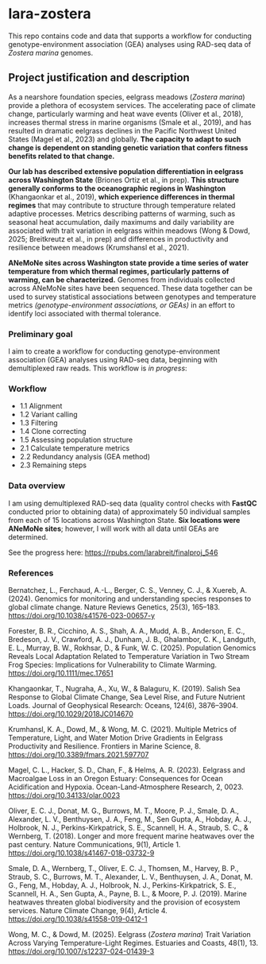 # lara-zostera

This repo contains code and data that supports a workflow for conducting genotype-environment association (GEA) analyses using RAD-seq data of *Zostera marina* genomes.

## Project justification and description

As a nearshore foundation species, eelgrass meadows (*Zostera marina*) provide a plethora of ecosystem services. The accelerating pace of climate change, particularly warming and heat wave events (Oliver et al., 2018), increases thermal stress in marine organisms (Smale et al., 2019), and has resulted in dramatic eelgrass declines in the Pacific Northwest United States (Magel et al., 2023) and globally. **The capacity to adapt to such change is dependent on standing genetic variation that confers fitness benefits related to that change.**

**Our lab has described extensive population differentiation in eelgrass across Washington State** (Briones Ortiz et al., in prep). **This structure generally conforms to the oceanographic regions in Washington** (Khangaonkar et al., 2019), **which experience differences in thermal regimes** that may contribute to structure through temperature related adaptive processes. Metrics describing patterns of warming, such as seasonal heat accumulation, daily maximums and daily variability are associated with trait variation in eelgrass within meadows (Wong & Dowd, 2025; Breitkreutz et al., in prep) and differences in productivity and resilience between meadows (Krumshansl et al., 2021).

**ANeMoNe sites across Washington state provide a time series of water temperature from which thermal regimes, particularly patterns of warming, can be characterized.** Genomes from individuals collected across ANeMoNe sites have been sequenced. These data together can be used to survey statistical associations between genotypes and temperature metrics *(genotype-environment associations, or GEAs)* in an effort to identify loci associated with thermal tolerance.

### Preliminary goal

l aim to create a workflow for conducting genotype-environment association (GEA) analyses using RAD-seq data, beginning with demultiplexed raw reads. This workflow is *in progress*:

### Workflow

- 1.1 Alignment
- 1.2 Variant calling
- 1.3 Filtering
- 1.4 Clone correcting
- 1.5 Assessing population structure
- 2.1 Calculate temperature metrics
- 2.2 Redundancy analysis (GEA method)
- 2.3 Remaining steps

### Data overview

I am using demultiplexed RAD-seq data (quality control checks with **FastQC** conducted prior to obtaining data) of approximately 50 individual samples from each of 15 locations across Washington State. **Six locations were ANeMoNe sites**; however, I will work with all data until GEAs are determined.

See the progress here: https://rpubs.com/larabreit/finalproj_546

### References

Bernatchez, L., Ferchaud, A.-L., Berger, C. S., Venney, C. J., & Xuereb, A. (2024). Genomics for monitoring and understanding species responses to global climate change. Nature Reviews Genetics, 25(3), 165–183. https://doi.org/10.1038/s41576-023-00657-y

Forester, B. R., Cicchino, A. S., Shah, A. A., Mudd, A. B., Anderson, E. C., Bredeson, J. V., Crawford, A. J., Dunham, J. B., Ghalambor, C. K., Landguth, E. L., Murray, B. W., Rokhsar, D., & Funk, W. C. (2025). Population Genomics Reveals Local Adaptation Related to Temperature Variation in Two Stream Frog Species: Implications for Vulnerability to Climate Warming. https://doi.org/10.1111/mec.17651

Khangaonkar, T., Nugraha, A., Xu, W., & Balaguru, K. (2019). Salish Sea Response to Global Climate Change, Sea Level Rise, and Future Nutrient Loads. Journal of Geophysical Research: Oceans, 124(6), 3876–3904. https://doi.org/10.1029/2018JC014670

Krumhansl, K. A., Dowd, M., & Wong, M. C. (2021). Multiple Metrics of Temperature, Light, and Water Motion Drive Gradients in Eelgrass Productivity and Resilience. Frontiers in Marine Science, 8. https://doi.org/10.3389/fmars.2021.597707

Magel, C. L., Hacker, S. D., Chan, F., & Helms, A. R. (2023). Eelgrass and Macroalgae Loss in an Oregon Estuary: Consequences for Ocean Acidification and Hypoxia. Ocean-Land-Atmosphere Research, 2, 0023. https://doi.org/10.34133/olar.0023

Oliver, E. C. J., Donat, M. G., Burrows, M. T., Moore, P. J., Smale, D. A., Alexander, L. V., Benthuysen, J. A., Feng, M., Sen Gupta, A., Hobday, A. J., Holbrook, N. J., Perkins-Kirkpatrick, S. E., Scannell, H. A., Straub, S. C., & Wernberg, T. (2018). Longer and more frequent marine heatwaves over the past century. Nature Communications, 9(1), Article 1. https://doi.org/10.1038/s41467-018-03732-9

Smale, D. A., Wernberg, T., Oliver, E. C. J., Thomsen, M., Harvey, B. P., Straub, S. C., Burrows, M. T., Alexander, L. V., Benthuysen, J. A., Donat, M. G., Feng, M., Hobday, A. J., Holbrook, N. J., Perkins-Kirkpatrick, S. E., Scannell, H. A., Sen Gupta, A., Payne, B. L., & Moore, P. J. (2019). Marine heatwaves threaten global biodiversity and the provision of ecosystem services. Nature Climate Change, 9(4), Article 4. https://doi.org/10.1038/s41558-019-0412-1

Wong, M. C., & Dowd, M. (2025). Eelgrass (*Zostera marina*) Trait Variation Across Varying Temperature-Light Regimes. Estuaries and Coasts, 48(1), 13. https://doi.org/10.1007/s12237-024-01439-3
